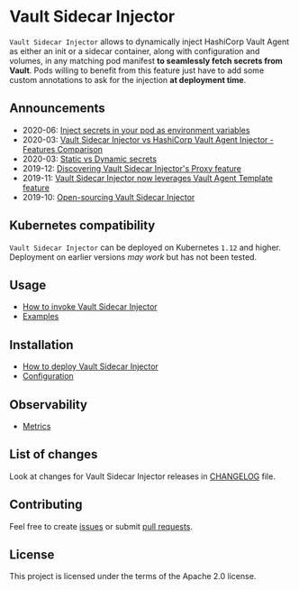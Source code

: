
# Vault Sidecar Injector

`Vault Sidecar Injector` allows to dynamically inject HashiCorp Vault Agent as either an init or a sidecar container, along with configuration and volumes, in any matching pod manifest **to seamlessly fetch secrets from Vault**. Pods willing to benefit from this feature just have to add some custom annotations to ask for the injection **at deployment time**.

## Announcements

- 2020-06: [Inject secrets in your pod as environment variables](doc/announcements/Injecting-secrets-in-env.md)
- 2020-03: [Vault Sidecar Injector vs HashiCorp Vault Agent Injector - Features Comparison](doc/announcements/HashiCorp-Vault-Agent-Injector.md)
- 2020-03: [Static vs Dynamic secrets](doc/announcements/Static-vs-Dynamic-Secrets.md)
- 2019-12: [Discovering Vault Sidecar Injector's Proxy feature](doc/announcements/Discovering-Vault-Sidecar-Injector-Proxy.md)
- 2019-11: [Vault Sidecar Injector now leverages Vault Agent Template feature](doc/announcements/Leveraging-Vault-Agent-Template.md)
- 2019-10: [Open-sourcing Vault Sidecar Injector](doc/announcements/Open-sourcing-Vault-Sidecar-Injector.md)

## Kubernetes compatibility

`Vault Sidecar Injector` can be deployed on Kubernetes `1.12` and higher. Deployment on earlier versions *may work* but has not been tested.

## Usage

- [How to invoke Vault Sidecar Injector](doc/Usage.md)
- [Examples](doc/Examples.md)

## Installation

- [How to deploy Vault Sidecar Injector](doc/Deploy.md)
- [Configuration](doc/Configuration.md)

## Observability

- [Metrics](doc/Metrics.md)

## List of changes

Look at changes for Vault Sidecar Injector releases in [CHANGELOG](CHANGELOG.md) file.

## Contributing

Feel free to create [issues](https://github.com/asaintsever/vault-sidecar-injector/issues) or submit [pull requests](https://github.com/asaintsever/vault-sidecar-injector/pulls).

## License

This project is licensed under the terms of the Apache 2.0 license.
